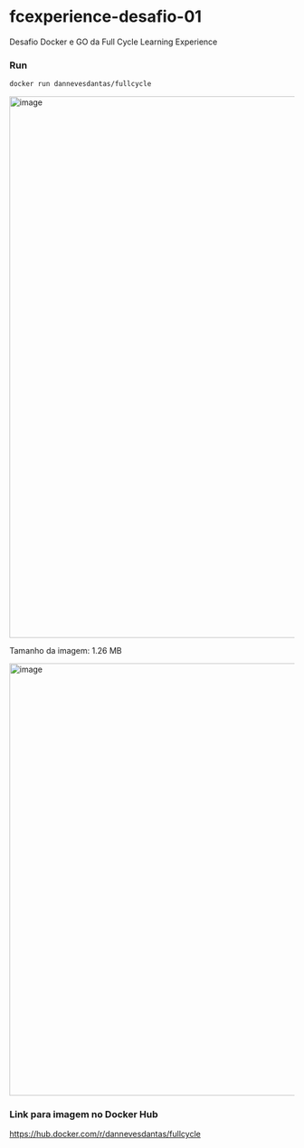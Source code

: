 # fcexperience-desafio-01
Desafio Docker e GO da Full Cycle Learning Experience

### Run

```bash
docker run dannevesdantas/fullcycle
```

<img width="957" alt="image" src="https://user-images.githubusercontent.com/5115895/233259623-d222461b-4391-4166-a669-e583b95a5e39.png">

Tamanho da imagem: 1.26 MB

<img width="764" alt="image" src="https://user-images.githubusercontent.com/5115895/233259937-1c17b5e7-16e9-4ef4-8815-72046589b50a.png">

### Link para imagem no Docker Hub

https://hub.docker.com/r/dannevesdantas/fullcycle
